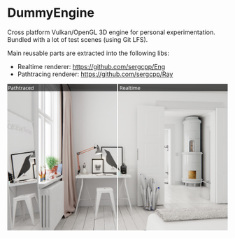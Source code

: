 # DummyEngine

Cross platform Vulkan/OpenGL 3D engine for personal experimentation. Bundled with a lot of test scenes (using Git LFS).

Main reusable parts are extracted into the following libs:
- Realtime renderer: https://github.com/sergcpp/Eng
- Pathtracing renderer: https://github.com/sergcpp/Ray

![image](images/comp.jpg)

